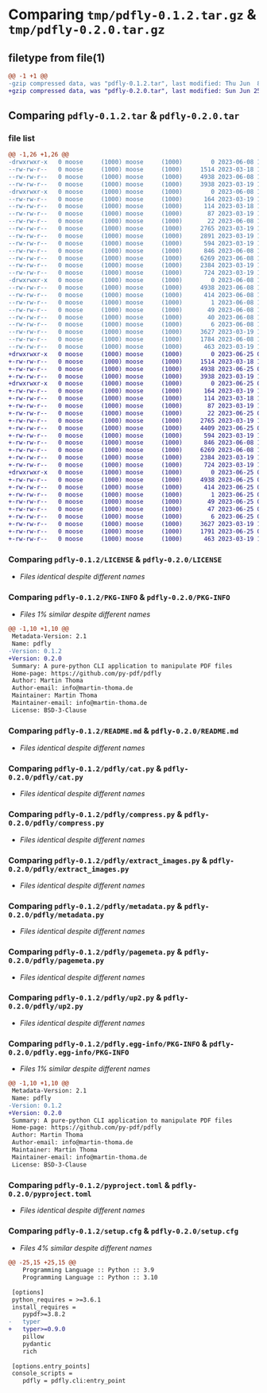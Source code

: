 # Comparing `tmp/pdfly-0.1.2.tar.gz` & `tmp/pdfly-0.2.0.tar.gz`

## filetype from file(1)

```diff
@@ -1 +1 @@
-gzip compressed data, was "pdfly-0.1.2.tar", last modified: Thu Jun  8 14:12:38 2023, max compression
+gzip compressed data, was "pdfly-0.2.0.tar", last modified: Sun Jun 25 07:58:30 2023, max compression
```

## Comparing `pdfly-0.1.2.tar` & `pdfly-0.2.0.tar`

### file list

```diff
@@ -1,26 +1,26 @@
-drwxrwxr-x   0 moose     (1000) moose     (1000)        0 2023-06-08 14:12:38.962738 pdfly-0.1.2/
--rw-rw-r--   0 moose     (1000) moose     (1000)     1514 2023-03-18 14:12:20.000000 pdfly-0.1.2/LICENSE
--rw-rw-r--   0 moose     (1000) moose     (1000)     4938 2023-06-08 14:12:38.962738 pdfly-0.1.2/PKG-INFO
--rw-rw-r--   0 moose     (1000) moose     (1000)     3938 2023-03-19 13:01:13.000000 pdfly-0.1.2/README.md
-drwxrwxr-x   0 moose     (1000) moose     (1000)        0 2023-06-08 14:12:38.962738 pdfly-0.1.2/pdfly/
--rw-rw-r--   0 moose     (1000) moose     (1000)      164 2023-03-19 13:01:13.000000 pdfly-0.1.2/pdfly/__init__.py
--rw-rw-r--   0 moose     (1000) moose     (1000)      114 2023-03-18 14:12:20.000000 pdfly-0.1.2/pdfly/__main__.py
--rw-rw-r--   0 moose     (1000) moose     (1000)       87 2023-03-19 13:01:13.000000 pdfly-0.1.2/pdfly/_utils.py
--rw-rw-r--   0 moose     (1000) moose     (1000)       22 2023-06-08 14:12:35.000000 pdfly-0.1.2/pdfly/_version.py
--rw-rw-r--   0 moose     (1000) moose     (1000)     2765 2023-03-19 13:01:13.000000 pdfly-0.1.2/pdfly/cat.py
--rw-rw-r--   0 moose     (1000) moose     (1000)     2891 2023-03-19 13:01:13.000000 pdfly-0.1.2/pdfly/cli.py
--rw-rw-r--   0 moose     (1000) moose     (1000)      594 2023-03-19 13:01:13.000000 pdfly-0.1.2/pdfly/compress.py
--rw-rw-r--   0 moose     (1000) moose     (1000)      846 2023-06-08 14:12:26.000000 pdfly-0.1.2/pdfly/extract_images.py
--rw-rw-r--   0 moose     (1000) moose     (1000)     6269 2023-06-08 14:12:26.000000 pdfly-0.1.2/pdfly/metadata.py
--rw-rw-r--   0 moose     (1000) moose     (1000)     2384 2023-03-19 13:01:13.000000 pdfly-0.1.2/pdfly/pagemeta.py
--rw-rw-r--   0 moose     (1000) moose     (1000)      724 2023-03-19 13:01:13.000000 pdfly-0.1.2/pdfly/up2.py
-drwxrwxr-x   0 moose     (1000) moose     (1000)        0 2023-06-08 14:12:38.962738 pdfly-0.1.2/pdfly.egg-info/
--rw-rw-r--   0 moose     (1000) moose     (1000)     4938 2023-06-08 14:12:38.000000 pdfly-0.1.2/pdfly.egg-info/PKG-INFO
--rw-rw-r--   0 moose     (1000) moose     (1000)      414 2023-06-08 14:12:38.000000 pdfly-0.1.2/pdfly.egg-info/SOURCES.txt
--rw-rw-r--   0 moose     (1000) moose     (1000)        1 2023-06-08 14:12:38.000000 pdfly-0.1.2/pdfly.egg-info/dependency_links.txt
--rw-rw-r--   0 moose     (1000) moose     (1000)       49 2023-06-08 14:12:38.000000 pdfly-0.1.2/pdfly.egg-info/entry_points.txt
--rw-rw-r--   0 moose     (1000) moose     (1000)       40 2023-06-08 14:12:38.000000 pdfly-0.1.2/pdfly.egg-info/requires.txt
--rw-rw-r--   0 moose     (1000) moose     (1000)        6 2023-06-08 14:12:38.000000 pdfly-0.1.2/pdfly.egg-info/top_level.txt
--rw-rw-r--   0 moose     (1000) moose     (1000)     3627 2023-03-19 13:01:13.000000 pdfly-0.1.2/pyproject.toml
--rw-rw-r--   0 moose     (1000) moose     (1000)     1784 2023-06-08 14:12:38.962738 pdfly-0.1.2/setup.cfg
--rw-rw-r--   0 moose     (1000) moose     (1000)      463 2023-03-19 13:01:13.000000 pdfly-0.1.2/setup.py
+drwxrwxr-x   0 moose     (1000) moose     (1000)        0 2023-06-25 07:58:30.675734 pdfly-0.2.0/
+-rw-rw-r--   0 moose     (1000) moose     (1000)     1514 2023-03-18 14:12:20.000000 pdfly-0.2.0/LICENSE
+-rw-rw-r--   0 moose     (1000) moose     (1000)     4938 2023-06-25 07:58:30.675734 pdfly-0.2.0/PKG-INFO
+-rw-rw-r--   0 moose     (1000) moose     (1000)     3938 2023-03-19 13:01:13.000000 pdfly-0.2.0/README.md
+drwxrwxr-x   0 moose     (1000) moose     (1000)        0 2023-06-25 07:58:30.675734 pdfly-0.2.0/pdfly/
+-rw-rw-r--   0 moose     (1000) moose     (1000)      164 2023-03-19 13:01:13.000000 pdfly-0.2.0/pdfly/__init__.py
+-rw-rw-r--   0 moose     (1000) moose     (1000)      114 2023-03-18 14:12:20.000000 pdfly-0.2.0/pdfly/__main__.py
+-rw-rw-r--   0 moose     (1000) moose     (1000)       87 2023-03-19 13:01:13.000000 pdfly-0.2.0/pdfly/_utils.py
+-rw-rw-r--   0 moose     (1000) moose     (1000)       22 2023-06-25 07:58:27.000000 pdfly-0.2.0/pdfly/_version.py
+-rw-rw-r--   0 moose     (1000) moose     (1000)     2765 2023-03-19 13:01:13.000000 pdfly-0.2.0/pdfly/cat.py
+-rw-rw-r--   0 moose     (1000) moose     (1000)     4409 2023-06-25 07:58:04.000000 pdfly-0.2.0/pdfly/cli.py
+-rw-rw-r--   0 moose     (1000) moose     (1000)      594 2023-03-19 13:01:13.000000 pdfly-0.2.0/pdfly/compress.py
+-rw-rw-r--   0 moose     (1000) moose     (1000)      846 2023-06-08 14:12:26.000000 pdfly-0.2.0/pdfly/extract_images.py
+-rw-rw-r--   0 moose     (1000) moose     (1000)     6269 2023-06-08 14:12:26.000000 pdfly-0.2.0/pdfly/metadata.py
+-rw-rw-r--   0 moose     (1000) moose     (1000)     2384 2023-03-19 13:01:13.000000 pdfly-0.2.0/pdfly/pagemeta.py
+-rw-rw-r--   0 moose     (1000) moose     (1000)      724 2023-03-19 13:01:13.000000 pdfly-0.2.0/pdfly/up2.py
+drwxrwxr-x   0 moose     (1000) moose     (1000)        0 2023-06-25 07:58:30.675734 pdfly-0.2.0/pdfly.egg-info/
+-rw-rw-r--   0 moose     (1000) moose     (1000)     4938 2023-06-25 07:58:30.000000 pdfly-0.2.0/pdfly.egg-info/PKG-INFO
+-rw-rw-r--   0 moose     (1000) moose     (1000)      414 2023-06-25 07:58:30.000000 pdfly-0.2.0/pdfly.egg-info/SOURCES.txt
+-rw-rw-r--   0 moose     (1000) moose     (1000)        1 2023-06-25 07:58:30.000000 pdfly-0.2.0/pdfly.egg-info/dependency_links.txt
+-rw-rw-r--   0 moose     (1000) moose     (1000)       49 2023-06-25 07:58:30.000000 pdfly-0.2.0/pdfly.egg-info/entry_points.txt
+-rw-rw-r--   0 moose     (1000) moose     (1000)       47 2023-06-25 07:58:30.000000 pdfly-0.2.0/pdfly.egg-info/requires.txt
+-rw-rw-r--   0 moose     (1000) moose     (1000)        6 2023-06-25 07:58:30.000000 pdfly-0.2.0/pdfly.egg-info/top_level.txt
+-rw-rw-r--   0 moose     (1000) moose     (1000)     3627 2023-03-19 13:01:13.000000 pdfly-0.2.0/pyproject.toml
+-rw-rw-r--   0 moose     (1000) moose     (1000)     1791 2023-06-25 07:58:30.675734 pdfly-0.2.0/setup.cfg
+-rw-rw-r--   0 moose     (1000) moose     (1000)      463 2023-03-19 13:01:13.000000 pdfly-0.2.0/setup.py
```

### Comparing `pdfly-0.1.2/LICENSE` & `pdfly-0.2.0/LICENSE`

 * *Files identical despite different names*

### Comparing `pdfly-0.1.2/PKG-INFO` & `pdfly-0.2.0/PKG-INFO`

 * *Files 1% similar despite different names*

```diff
@@ -1,10 +1,10 @@
 Metadata-Version: 2.1
 Name: pdfly
-Version: 0.1.2
+Version: 0.2.0
 Summary: A pure-python CLI application to manipulate PDF files
 Home-page: https://github.com/py-pdf/pdfly
 Author: Martin Thoma
 Author-email: info@martin-thoma.de
 Maintainer: Martin Thoma
 Maintainer-email: info@martin-thoma.de
 License: BSD-3-Clause
```

### Comparing `pdfly-0.1.2/README.md` & `pdfly-0.2.0/README.md`

 * *Files identical despite different names*

### Comparing `pdfly-0.1.2/pdfly/cat.py` & `pdfly-0.2.0/pdfly/cat.py`

 * *Files identical despite different names*

### Comparing `pdfly-0.1.2/pdfly/compress.py` & `pdfly-0.2.0/pdfly/compress.py`

 * *Files identical despite different names*

### Comparing `pdfly-0.1.2/pdfly/extract_images.py` & `pdfly-0.2.0/pdfly/extract_images.py`

 * *Files identical despite different names*

### Comparing `pdfly-0.1.2/pdfly/metadata.py` & `pdfly-0.2.0/pdfly/metadata.py`

 * *Files identical despite different names*

### Comparing `pdfly-0.1.2/pdfly/pagemeta.py` & `pdfly-0.2.0/pdfly/pagemeta.py`

 * *Files identical despite different names*

### Comparing `pdfly-0.1.2/pdfly/up2.py` & `pdfly-0.2.0/pdfly/up2.py`

 * *Files identical despite different names*

### Comparing `pdfly-0.1.2/pdfly.egg-info/PKG-INFO` & `pdfly-0.2.0/pdfly.egg-info/PKG-INFO`

 * *Files 1% similar despite different names*

```diff
@@ -1,10 +1,10 @@
 Metadata-Version: 2.1
 Name: pdfly
-Version: 0.1.2
+Version: 0.2.0
 Summary: A pure-python CLI application to manipulate PDF files
 Home-page: https://github.com/py-pdf/pdfly
 Author: Martin Thoma
 Author-email: info@martin-thoma.de
 Maintainer: Martin Thoma
 Maintainer-email: info@martin-thoma.de
 License: BSD-3-Clause
```

### Comparing `pdfly-0.1.2/pyproject.toml` & `pdfly-0.2.0/pyproject.toml`

 * *Files identical despite different names*

### Comparing `pdfly-0.1.2/setup.cfg` & `pdfly-0.2.0/setup.cfg`

 * *Files 4% similar despite different names*

```diff
@@ -25,15 +25,15 @@
 	Programming Language :: Python :: 3.9
 	Programming Language :: Python :: 3.10
 
 [options]
 python_requires = >=3.6.1
 install_requires = 
 	pypdf>=3.8.2
-	typer
+	typer>=0.9.0
 	pillow
 	pydantic
 	rich
 
 [options.entry_points]
 console_scripts = 
 	pdfly = pdfly.cli:entry_point
```

